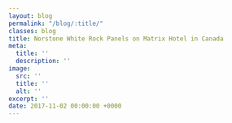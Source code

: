 ```yaml
---
layout: blog
permalink: "/blog/:title/"
classes: blog
title: Norstone White Rock Panels on Matrix Hotel in Canada
meta:
  title: ''
  description: ''
image:
  src: ''
  title: ''
  alt: ''
excerpt: ''
date: 2017-11-02 00:00:00 +0000
---
```

